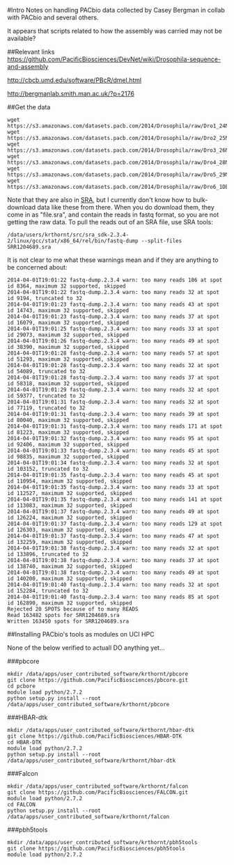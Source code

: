 #Intro
Notes on handling PACbio data collected by Casey Bergman in collab with PACbio and several others.

It appears that scripts related to how the assembly was carried may not be available?

##Relevant links
https://github.com/PacificBiosciences/DevNet/wiki/Drosophila-sequence-and-assembly

http://cbcb.umd.edu/software/PBcR/dmel.html

http://bergmanlab.smith.man.ac.uk/?p=2176

##Get the data

```
wget https://s3.amazonaws.com/datasets.pacb.com/2014/Drosophila/raw/Dro1_24NOV2013_398.tgz
wget https://s3.amazonaws.com/datasets.pacb.com/2014/Drosophila/raw/Dro2_25NOV2013_399.tgz
wget https://s3.amazonaws.com/datasets.pacb.com/2014/Drosophila/raw/Dro3_26NOV2013_400.tgz
wget https://s3.amazonaws.com/datasets.pacb.com/2014/Drosophila/raw/Dro4_28NOV2013_401.tgz
wget https://s3.amazonaws.com/datasets.pacb.com/2014/Drosophila/raw/Dro5_29NOV2013_402.tgz
wget https://s3.amazonaws.com/datasets.pacb.com/2014/Drosophila/raw/Dro6_1DEC2013_403.tgz
```

Note that they are also in [SRA](http://www.ncbi.nlm.nih.gov/sra/?term=SRP040522), but I currently don't know how to bulk-download data like these from there.  When you do download them, they come in as "file.sra", and contain the reads in fastq format, so you are not getting the raw data.  To pull the reads out of an SRA file, use SRA tools:

```
/data/users/krthornt/src/sra_sdk-2.3.4-2/linux/gcc/stat/x86_64/rel/bin/fastq-dump --split-files SRR1204689.sra
```

It is not clear to me what these warnings mean and if they are anything to be concerned about:
```
2014-04-01T19:01:22 fastq-dump.2.3.4 warn: too many reads 186 at spot id 8364, maximum 32 supported, skipped
2014-04-01T19:01:22 fastq-dump.2.3.4 warn: too many reads 32 at spot id 9194, truncated to 32
2014-04-01T19:01:23 fastq-dump.2.3.4 warn: too many reads 43 at spot id 14743, maximum 32 supported, skipped
2014-04-01T19:01:23 fastq-dump.2.3.4 warn: too many reads 37 at spot id 16079, maximum 32 supported, skipped
2014-04-01T19:01:25 fastq-dump.2.3.4 warn: too many reads 33 at spot id 29073, maximum 32 supported, skipped
2014-04-01T19:01:26 fastq-dump.2.3.4 warn: too many reads 49 at spot id 38390, maximum 32 supported, skipped
2014-04-01T19:01:28 fastq-dump.2.3.4 warn: too many reads 57 at spot id 51293, maximum 32 supported, skipped
2014-04-01T19:01:28 fastq-dump.2.3.4 warn: too many reads 32 at spot id 54089, truncated to 32
2014-04-01T19:01:28 fastq-dump.2.3.4 warn: too many reads 37 at spot id 58318, maximum 32 supported, skipped
2014-04-01T19:01:29 fastq-dump.2.3.4 warn: too many reads 32 at spot id 59377, truncated to 32
2014-04-01T19:01:31 fastq-dump.2.3.4 warn: too many reads 32 at spot id 77119, truncated to 32
2014-04-01T19:01:31 fastq-dump.2.3.4 warn: too many reads 39 at spot id 80040, maximum 32 supported, skipped
2014-04-01T19:01:31 fastq-dump.2.3.4 warn: too many reads 171 at spot id 81223, maximum 32 supported, skipped
2014-04-01T19:01:32 fastq-dump.2.3.4 warn: too many reads 95 at spot id 92406, maximum 32 supported, skipped
2014-04-01T19:01:33 fastq-dump.2.3.4 warn: too many reads 45 at spot id 98835, maximum 32 supported, skipped
2014-04-01T19:01:34 fastq-dump.2.3.4 warn: too many reads 32 at spot id 103152, truncated to 32
2014-04-01T19:01:35 fastq-dump.2.3.4 warn: too many reads 45 at spot id 110954, maximum 32 supported, skipped
2014-04-01T19:01:35 fastq-dump.2.3.4 warn: too many reads 33 at spot id 112527, maximum 32 supported, skipped
2014-04-01T19:01:35 fastq-dump.2.3.4 warn: too many reads 141 at spot id 113083, maximum 32 supported, skipped
2014-04-01T19:01:37 fastq-dump.2.3.4 warn: too many reads 49 at spot id 126224, maximum 32 supported, skipped
2014-04-01T19:01:37 fastq-dump.2.3.4 warn: too many reads 129 at spot id 126303, maximum 32 supported, skipped
2014-04-01T19:01:37 fastq-dump.2.3.4 warn: too many reads 47 at spot id 132259, maximum 32 supported, skipped
2014-04-01T19:01:38 fastq-dump.2.3.4 warn: too many reads 32 at spot id 133896, truncated to 32
2014-04-01T19:01:38 fastq-dump.2.3.4 warn: too many reads 37 at spot id 138740, maximum 32 supported, skipped
2014-04-01T19:01:38 fastq-dump.2.3.4 warn: too many reads 49 at spot id 140200, maximum 32 supported, skipped
2014-04-01T19:01:40 fastq-dump.2.3.4 warn: too many reads 32 at spot id 152284, truncated to 32
2014-04-01T19:01:40 fastq-dump.2.3.4 warn: too many reads 85 at spot id 162890, maximum 32 supported, skipped
Rejected 20 SPOTS because of to many READS
Read 163482 spots for SRR1204689.sra
Written 163450 spots for SRR1204689.sra
```

##Installing PACbio's tools as modules on UCI HPC

None of the below verified to actuall DO anything yet...

###pbcore

```shell
mkdir /data/apps/user_contributed_software/krthornt/pbcore
git clone https://github.com/PacificBiosciences/pbcore.git
cd pcbore
module load python/2.7.2
python setup.py install --root /data/apps/user_contributed_software/krthornt/pbcore
```

###HBAR-dtk
```
mkdir /data/apps/user_contributed_software/krthornt/hbar-dtk
git clone https://github.com/PacificBiosciences/HBAR-DTK
cd HBAR-DTK
module load python/2.7.2
python setup.py install --root  /data/apps/user_contributed_software/krthornt/hbar-dtk
```

###Falcon
```shell
mkdir /data/apps/user_contributed_software/krthornt/falcon
git clone https://github.com/PacificBiosciences/FALCON.git
module load python/2.7.2
cd FALCON
python setup.py install --root /data/apps/user_contributed_software/krthornt/falcon
```

###pbh5tools

```
mkdir /data/apps/user_contributed_software/krthornt/pbh5tools
git clone https://github.com/PacificBiosciences/pbh5tools
module load python/2.7.2
```